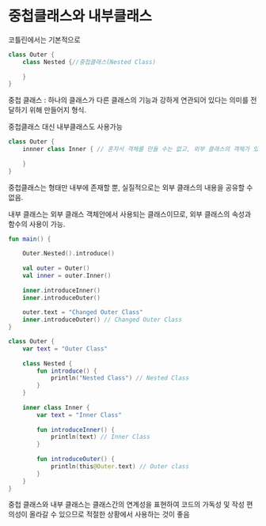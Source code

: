 # 중첩클래스와 내부클래스

코틀린에서는 기본적으로 

``` kotlin
class Outer {
    class Nested {//중첩클래스(Nested Class)
        
    }
}
```

중첩 클래스 :  하나의 클래스가 다른 클래스의 기능과 강하게 연관되어 있다는 의미를 전달하기 위해 만들어지 형식.



중첩클래스 대신 내부클래스도 사용가능

``` kotlin
class Outer {
    innner class Inner { // 혼자서 객체를 만들 수는 없고, 외부 클래스의 객체가 있어야만, 생성과 사용이 가능한 클래스
        
    }
}
```

중첩클래스는 형태만 내부에 존재할 뿐, 실질적으로는 외부 클래스의 내용을 공유할 수 없음.



내부 클래스는 외부 클래스 객체안에서 사용되는 클래스이므로, 외부 클래스의 속성과 함수의 사용이 가능.

``` kotlin
fun main() {
    
    Outer.Nested().introduce()
    
    val outer = Outer()
    val inner = outer.Inner()
    
    inner.introduceInner()
    inner.introduceOuter()
    
    outer.text = "Changed Outer Class"
    inner.introduceOuter() // Changed Outer Class
}

class Outer {
    var text = "Outer Class"
    
    class Nested {
        fun introduce() {
            println("Nested Class") // Nested Class
        }
    }
    
    inner class Inner {
        var text = "Inner Class" 
        
        fun introduceInner() {
            println(text) // Inner Class 
        }
        
        fun introduceOuter() {
            println(this@Outer.text) // Outer class
        }
    }
}
```

중첩 클래스와 내부 클래스는 클래스간의 연계성을 표현하여 코드의 가독성 및 작성 편의성이 올라갈 수 있으므로 적절한 상황에서 사용하는 것이 좋음
